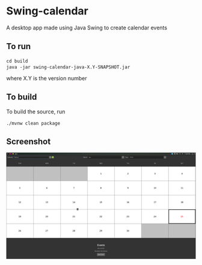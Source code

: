 # Swing-calendar
A desktop app made using Java Swing to create calendar events

## To run
```
cd build
java -jar swing-calendar-java-X.Y-SNAPSHOT.jar
```
where X.Y is the version number

## To build
To build the source, run
```
./mvnw clean package
```

## Screenshot
![screenshot](assets/screenshot.png)

